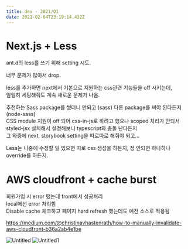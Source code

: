 ```yaml
---
title: dev - 2021/Q1
date: 2021-02-04T23:19:14.432Z
---
```


# Next.js + Less

ant.d의 less를 쓰기 위해 setting 시도.

너무 문제가 많아서 drop.

less를 추가하면 next에서 기본으로 지원하는 css관련 기능들을 off 시키는데,\
일일히 세팅해줘도 계속 새로운 문제가 나옴.

추천하는 Sass package를 썼더니 안되고 (sass) 다른 package를 써야 된다든지 (node-sass)\
CSS module 지원이 off 되어 css-in-js로 하려고 했으나 scoped 처리가 안되서 styled-jsx 설치해서 설정해보니 typescript와 충돌 난다든지\
그 와중에 next, storybook setting을 따로따로 해줘야 되고...

Less는 나중에 수정할 일 있으면 따로 css 생성을 하든지, 정 안되면 하나하나 override를 하든지.

# AWS cloudfront + cache burst

회원가입 시 error 떴는데 front에서 성공처리\
local에선 error 처리함\
Disable cache 체크하고 페이지 hard refresh 했는데도 예전 소스로 적용됨

https://medium.com/@christinavhastenrath/how-to-manually-invalidate-aws-cloudfront-b36a2ab4e1be

![Untitled](https://user-images.githubusercontent.com/11262900/112745608-afd1a680-8fe4-11eb-9a14-8a69a68c1580.jpg)
![Untitled1](https://user-images.githubusercontent.com/11262900/112745612-b829e180-8fe4-11eb-8df4-76bbfd50c46d.jpg)
